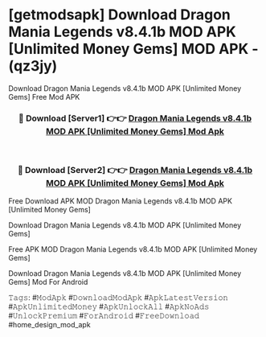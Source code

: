 # [getmodsapk] Download Dragon Mania Legends v8.4.1b MOD APK [Unlimited Money Gems] MOD APK - (qz3jy)
Download Dragon Mania Legends v8.4.1b MOD APK [Unlimited Money Gems] Free Mod APK

<div align="center">
<h3>🔴 Download [Server1] 👉👉 <a href="https://apk-comot.site?title=Dragon_Mania_Legends_v8.4.1b_MOD_APK_[Unlimited_Money_Gems]">Dragon Mania Legends v8.4.1b MOD APK [Unlimited Money Gems] Mod Apk</a></h3><br>

<h3>🔴 Download [Server2] 👉👉 <a href="https://apk-comot.site?title=Dragon_Mania_Legends_v8.4.1b_MOD_APK_[Unlimited_Money_Gems]">Dragon Mania Legends v8.4.1b MOD APK [Unlimited Money Gems] Mod Apk</a></h3>
</div>


Free Download APK MOD Dragon Mania Legends v8.4.1b MOD APK [Unlimited Money Gems]

Download Dragon Mania Legends v8.4.1b MOD APK [Unlimited Money Gems] 

Free APK MOD Dragon Mania Legends v8.4.1b MOD APK [Unlimited Money Gems] 

Download Dragon Mania Legends v8.4.1b MOD APK [Unlimited Money Gems] Mod For Android

𝚃𝚊𝚐𝚜: #𝙼𝚘𝚍𝙰𝚙𝚔 #𝙳𝚘𝚠𝚗𝚕𝚘𝚊𝚍𝙼𝚘𝚍𝙰𝚙𝚔 #𝙰𝚙𝚔𝙻𝚊𝚝𝚎𝚜𝚝𝚅𝚎𝚛𝚜𝚒𝚘𝚗 #𝙰𝚙𝚔𝚄𝚗𝚕𝚒𝚖𝚒𝚝𝚎𝚍𝙼𝚘𝚗𝚎𝚢 #𝙰𝚙𝚔𝚄𝚗𝚕𝚘𝚌𝚔𝙰𝚕𝚕 #𝙰𝚙𝚔𝙽𝚘𝙰𝚍𝚜 #𝚄𝚗𝚕𝚘𝚌𝚔𝙿𝚛𝚎𝚖𝚒𝚞𝚖 #𝙵𝚘𝚛𝙰𝚗𝚍𝚛𝚘𝚒𝚍 #𝙵𝚛𝚎𝚎𝙳𝚘𝚠𝚗𝚕𝚘𝚊𝚍 #home_design_mod_apk